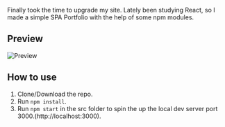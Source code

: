 
 Finally took the time to upgrade my site. Lately been studying React, so I made a simple SPA Portfolio with the help of some npm modules.
## Preview
![Preview](https://photos.app.goo.gl/N7Socg4bDn9KqLWx9)

## How to use
1. Clone/Download the repo.
2. Run  ``` npm install ```.
3. Run ```npm start``` in the src folder to spin the up the local dev server port 3000.(http://localhost:3000).

